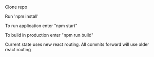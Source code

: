 Clone repo

Run 'npm install'

To run application enter "npm start"

To build in production enter "npm run build"

Current state uses new react routing. All commits forward will use older react routing